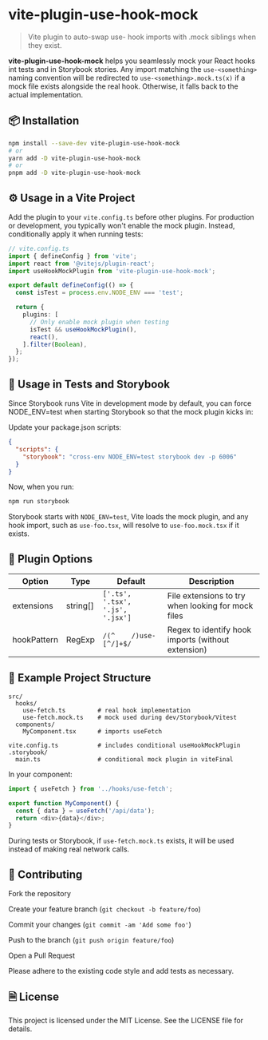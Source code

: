 # vite-plugin-use-hook-mock

 > Vite plugin to auto-swap use- hook imports with .mock siblings when they exist.

**vite-plugin-use-hook-mock** helps you seamlessly mock your React hooks int tests and in Storybook stories. Any import matching the `use-<something>` naming convention will be redirected to `use-<something>.mock.ts(x)` if a mock file exists alongside the real hook. Otherwise, it falls back to the actual implementation.

## 📦 Installation

``` bash
npm install --save-dev vite-plugin-use-hook-mock
# or
yarn add -D vite-plugin-use-hook-mock
# or
pnpm add -D vite-plugin-use-hook-mock
```

## ⚙️ Usage in a Vite Project

Add the plugin to your `vite.config.ts` before other plugins. For production or development, you typically won't enable the mock plugin. Instead, conditionally apply it when running tests:

``` ts
// vite.config.ts
import { defineConfig } from 'vite';
import react from '@vitejs/plugin-react';
import useHookMockPlugin from 'vite-plugin-use-hook-mock';

export default defineConfig(() => {
  const isTest = process.env.NODE_ENV === 'test';

  return {
    plugins: [
      // Only enable mock plugin when testing
      isTest && useHookMockPlugin(),
      react(),
    ].filter(Boolean),
  };
});
``` 

## 🧪 Usage in Tests and Storybook

Since Storybook runs Vite in development mode by default, you can force NODE_ENV=test when starting Storybook so that the mock plugin kicks in:

Update your package.json scripts:

``` json
{
  "scripts": {
    "storybook": "cross-env NODE_ENV=test storybook dev -p 6006"
  }
}

```

Now, when you run:

```bash
npm run storybook
```

Storybook starts with `NODE_ENV=test`, Vite loads the mock plugin, and any hook import, such as `use-foo.tsx`, will resolve to `use-foo.mock.tsx` if it exists.

## 🔧 Plugin Options

| Option        | Type      | Default	                          | Description                                         |
|---------------|-----------|-----------------------------------|-----------------------------------------------------|
| extensions	  | string[]  | `['.ts', '.tsx', '.js', '.jsx']`	| File extensions to try when looking for mock files  |
| hookPattern	  | RegExp    | `/(^	/)use-[^/]+$/`              | Regex to identify hook imports (without extension)  |

## 📂 Example Project Structure

```
src/
  hooks/
    use-fetch.ts         # real hook implementation
    use-fetch.mock.ts    # mock used during dev/Storybook/Vitest
  components/
    MyComponent.tsx      # imports useFetch

vite.config.ts           # includes conditional useHookMockPlugin
.storybook/
  main.ts                # conditional mock plugin in viteFinal
```

In your component:

```ts
import { useFetch } from '../hooks/use-fetch';

export function MyComponent() {
  const { data } = useFetch('/api/data');
  return <div>{data}</div>;
}
```

During tests or Storybook, if `use-fetch.mock.ts` exists, it will be used instead of making real network calls.

## 🤝 Contributing

Fork the repository

Create your feature branch (`git checkout -b feature/foo`)

Commit your changes (`git commit -am 'Add some foo'`)

Push to the branch (`git push origin feature/foo`)

Open a Pull Request

Please adhere to the existing code style and add tests as necessary.

## 🗎 License

This project is licensed under the MIT License. See the LICENSE file for details.

